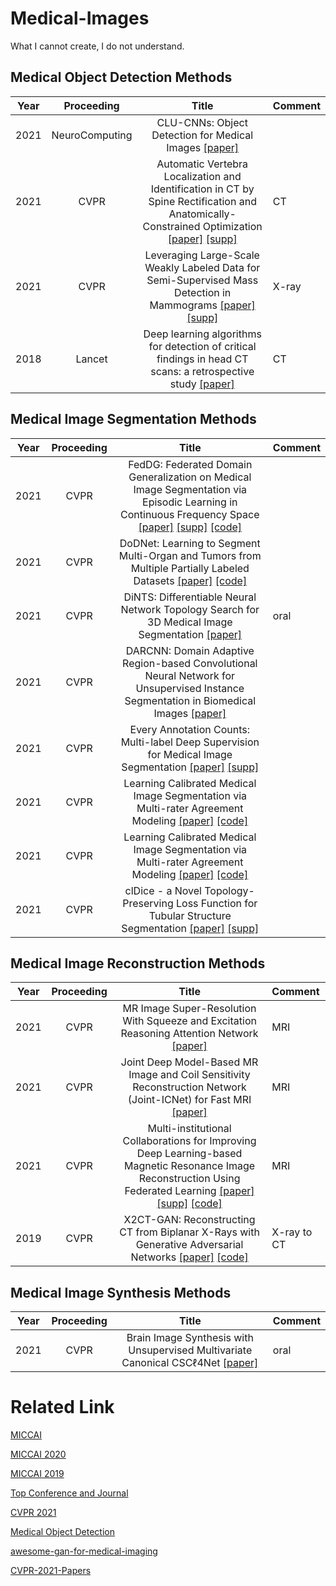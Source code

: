 # Medical-Images

What I cannot create, I do not understand.

## Medical Object Detection Methods
Year|Proceeding|Title|Comment
--|:--:|:--:|:--
2021|NeuroComputing | CLU-CNNs: Object Detection for Medical Images [[paper]](https://www.researchgate.net/profile/Shiping_Wen/publication/332525939_CLU-CNNs_Object_detection_for_medical_images/links/5ce6078692851c4eabb70b18/CLU-CNNs-Object-detection-for-medical-images.pdf)|
2021|CVPR | Automatic Vertebra Localization and Identification in CT by Spine Rectification and Anatomically-Constrained Optimization [[paper]](https://openaccess.thecvf.com/content/CVPR2021/papers/Wang_Automatic_Vertebra_Localization_and_Identification_in_CT_by_Spine_Rectification_CVPR_2021_paper.pdf) [[supp]](https://openaccess.thecvf.com/content/CVPR2021/supplemental/Wang_Automatic_Vertebra_Localization_CVPR_2021_supplemental.pdf) | CT
2021|CVPR | Leveraging Large-Scale Weakly Labeled Data for Semi-Supervised Mass Detection in Mammograms [[paper]](https://openaccess.thecvf.com/content/CVPR2021/papers/Tang_Leveraging_Large-Scale_Weakly_Labeled_Data_for_Semi-Supervised_Mass_Detection_in_CVPR_2021_paper.pdf) [[supp]](https://openaccess.thecvf.com/content/CVPR2021/supplemental/Tang_Leveraging_Large-Scale_Weakly_CVPR_2021_supplemental.pdf) | X-ray
2018|Lancet| Deep learning algorithms for detection of critical findings in head CT scans: a retrospective study [[paper]](https://www.mlgdansk.pl/wp-content/uploads/2019/06/MLGdansk63_27.05.19_PIIS0140673618316453.pdf) | CT


## Medical Image Segmentation Methods
Year|Proceeding|Title|Comment
--|:--:|:--:|:--
2021 | CVPR | FedDG: Federated Domain Generalization on Medical Image Segmentation via Episodic Learning in Continuous Frequency Space [[paper]](https://openaccess.thecvf.com/content/CVPR2021/papers/Liu_FedDG_Federated_Domain_Generalization_on_Medical_Image_Segmentation_via_Episodic_CVPR_2021_paper.pdf) [[supp]](https://openaccess.thecvf.com/content/CVPR2021/supplemental/Liu_FedDG_Federated_Domain_CVPR_2021_supplemental.pdf) [[code]](https://github.com/liuquande/FedDG-ELCFS)|
2021 | CVPR | DoDNet: Learning to Segment Multi-Organ and Tumors from Multiple Partially Labeled Datasets [[paper]](https://openaccess.thecvf.com/content/CVPR2021/papers/Zhang_DoDNet_Learning_To_Segment_Multi-Organ_and_Tumors_From_Multiple_Partially_CVPR_2021_paper.pdf)  [[code]](https://github.com/jianpengz/DoDNet)|
2021 | CVPR | DiNTS: Differentiable Neural Network Topology Search for 3D Medical Image Segmentation [[paper]](https://openaccess.thecvf.com/content/CVPR2021/papers/He_DiNTS_Differentiable_Neural_Network_Topology_Search_for_3D_Medical_Image_CVPR_2021_paper.pdf) | oral
2021 | CVPR | DARCNN: Domain Adaptive Region-based Convolutional Neural Network for Unsupervised Instance Segmentation in Biomedical Images [[paper]](https://openaccess.thecvf.com/content/CVPR2021/papers/Hsu_DARCNN_Domain_Adaptive_Region-Based_Convolutional_Neural_Network_for_Unsupervised_Instance_CVPR_2021_paper.pdf) |
2021 | CVPR | Every Annotation Counts: Multi-label Deep Supervision for Medical Image Segmentation [[paper]](https://openaccess.thecvf.com/content/CVPR2021/papers/Reiss_Every_Annotation_Counts_Multi-Label_Deep_Supervision_for_Medical_Image_Segmentation_CVPR_2021_paper.pdf) [[supp]](https://openaccess.thecvf.com/content/CVPR2021/supplemental/Reiss_Every_Annotation_Counts_CVPR_2021_supplemental.pdf) |
2021 | CVPR | Learning Calibrated Medical Image Segmentation via Multi-rater Agreement Modeling [[paper]](https://openaccess.thecvf.com/content/CVPR2021/papers/Ji_Learning_Calibrated_Medical_Image_Segmentation_via_Multi-Rater_Agreement_Modeling_CVPR_2021_paper.pdf) [[code]](https://github.com/jiwei0921/MRNet/) |
2021 | CVPR | Learning Calibrated Medical Image Segmentation via Multi-rater Agreement Modeling [[paper]](https://openaccess.thecvf.com/content/CVPR2021/papers/Ji_Learning_Calibrated_Medical_Image_Segmentation_via_Multi-Rater_Agreement_Modeling_CVPR_2021_paper.pdf) [[code]](https://github.com/jiwei0921/MRNet/) |
2021 | CVPR | clDice - a Novel Topology-Preserving Loss Function for Tubular Structure Segmentation [[paper]](https://openaccess.thecvf.com/content/CVPR2021/papers/Shit_clDice_-_A_Novel_Topology-Preserving_Loss_Function_for_Tubular_Structure_CVPR_2021_paper.pdf) [[supp]](https://openaccess.thecvf.com/content/CVPR2021/supplemental/Shit_clDice_-_A_CVPR_2021_supplemental.pdf) |


## Medical Image Reconstruction Methods
Year|Proceeding|Title|Comment
--|:--:|:--:|:--
2021|CVPR| MR Image Super-Resolution With Squeeze and Excitation Reasoning Attention Network [[paper]](https://openaccess.thecvf.com/content/CVPR2021/papers/Zhang_MR_Image_Super-Resolution_With_Squeeze_and_Excitation_Reasoning_Attention_Network_CVPR_2021_paper.pdf)  | MRI 
2021|CVPR| Joint Deep Model-Based MR Image and Coil Sensitivity Reconstruction Network (Joint-ICNet) for Fast MRI [[paper]](https://openaccess.thecvf.com/content/CVPR2021/papers/Jun_Joint_Deep_Model-Based_MR_Image_and_Coil_Sensitivity_Reconstruction_Network_CVPR_2021_paper.pdf)  | MRI 
2021|CVPR| Multi-institutional Collaborations for Improving Deep Learning-based Magnetic Resonance Image Reconstruction Using Federated Learning [[paper]](https://openaccess.thecvf.com/content/CVPR2021/papers/Guo_Multi-Institutional_Collaborations_for_Improving_Deep_Learning-Based_Magnetic_Resonance_Image_Reconstruction_CVPR_2021_paper.pdf) [[supp]](https://openaccess.thecvf.com/content/CVPR2021/supplemental/Guo_Multi-Institutional_Collaborations_for_CVPR_2021_supplemental.pdf) [[code]](https://github.com/guopengf/FLMRCM) | MRI 
2019|CVPR| X2CT-GAN: Reconstructing CT from Biplanar X-Rays with Generative Adversarial Networks [[paper]](https://openaccess.thecvf.com/content_CVPR_2019/papers/Ying_X2CT-GAN_Reconstructing_CT_From_Biplanar_X-Rays_With_Generative_Adversarial_Networks_CVPR_2019_paper.pdf) [[code]](https://github.com/KetCathy/x2ct)| X-ray to CT


## Medical Image Synthesis Methods
Year|Proceeding|Title|Comment
--|:--:|:--:|:--
2021|CVPR| Brain Image Synthesis with Unsupervised Multivariate Canonical CSCℓ4Net [[paper]](https://openaccess.thecvf.com/content/CVPR2021/papers/Huang_Brain_Image_Synthesis_With_Unsupervised_Multivariate_Canonical_CSCl4Net_CVPR_2021_paper.pdf) | oral 


# Related Link

[MICCAI](https://link.springer.com/conference/miccai)

[MICCAI 2020](https://link.springer.com/book/10.1007/978-3-030-59710-8)

[MICCAI 2019](https://link.springer.com/book/10.1007/978-3-030-32239-7)

[Top Conference and Journal](https://www.zhihu.com/question/284242946)

[CVPR 2021](https://openaccess.thecvf.com/CVPR2021)

[Medical Object Detection](https://www.paperswithcode.com/task/medical-object-detection#:~:text=Medical%20object%20detection%20is%20the%20task%20of%20identifying,Volumes%20with%20a%20Grouped%20Single%20Shot%20MultiBox%20Detector%29)

[awesome-gan-for-medical-imaging](https://github.com/xinario/awesome-gan-for-medical-imaging)

[CVPR-2021-Papers](https://github.com/52CV/CVPR-2021-Papers)


